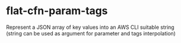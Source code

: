 # flat-cfn-param-tags
Represent a JSON array of key values into an AWS CLI suitable string (string can be used as argument for parameter and tags interpolation)
